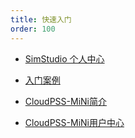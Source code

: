 ```yaml
---
title: 快速入门
order: 100
---
```


* [ SimStudio 个人中心](center.md)

* [入门案例](rumen.md)
  


* [CloudPSS-MiNi简介](manual.md)
* [CloudPSS-MiNi用户中心](UserCenter_Mini.md)
